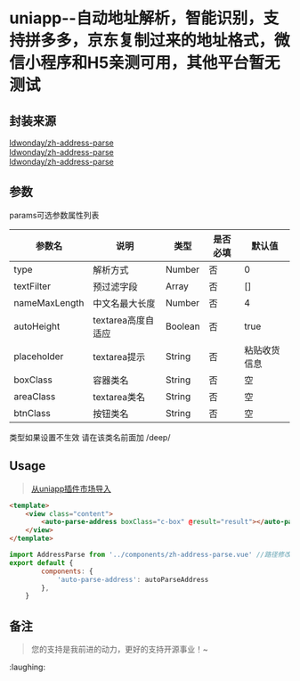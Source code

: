 uniapp--自动地址解析，智能识别，支持拼多多，京东复制过来的地址格式，微信小程序和H5亲测可用，其他平台暂无测试
===========

## 封装来源
[ldwonday/zh-address-parse](https://github.com/ldwonday/zh-address-parse)
<br />
[ldwonday/zh-address-parse](https://github.com/ldwonday/zh-address-parse)
<br />
[ldwonday/zh-address-parse](https://github.com/ldwonday/zh-address-parse)
## 参数
params可选参数属性列表

|参数名|说明|类型|是否必填|默认值|
|----|----|----|----|----|
|type|解析方式|Number|否|0|
|textFilter|预过滤字段|Array|否|[]|
|nameMaxLength|中文名最大长度|Number|否|4|
|autoHeight|textarea高度自适应|Boolean|否|true|
|placeholder|textarea提示|String|否|粘贴收货信息|
|boxClass|容器类名|String|否|空|
|areaClass|textarea类名|String|否|空|
|btnClass|按钮类名|String|否|空|

类型如果设置不生效 请在该类名前面加 /deep/
## Usage
>[从uniapp插件市场导入](https://ext.dcloud.net.cn/)
```html
<template>
	<view class="content">
		<auto-parse-address boxClass="c-box" @result="result"></auto-parse-address>
	</view>
</template>
```

```js
import AddressParse from '../components/zh-address-parse.vue' //路径修改为自己的实际路径
export default {
		components: {
			'auto-parse-address': autoParseAddress
		},
	}
```

## 备注
> 您的支持是我前进的动力，更好的支持开源事业！~
> 
</a>
:laughing:
